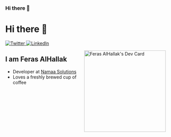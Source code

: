 ### Hi there 👋

# Hi there 👋

<div align="left">
  <a href="https://twitter.com/EngFerasHallak">
    <img
      src="https://img.shields.io/twitter/follow/omBratteng?label=Twitter&logo=twitter&style=flat-square&color=1da1f2&logoColor=ffffff"
      alt="Twitter"
    />
  </a>
  <a href="https://www.linkedin.com/in/feras-alhallak/">
    <img
      src="https://img.shields.io/static/v1?logo=linkedin&style=flat-square&color=0072b1&label=LinkedIn&message=%E2%98%86"
      alt="LinkedIn"
    />
  </a>
 


  <a href="https://app.daily.dev/Feras"><img src="https://api.daily.dev/devcards/17e10301a65b4c5d84403e60c3508c60.png?r=4fh" 
                                             width="256"
      align="right"
                                              alt="Feras AlHallak's Dev Card"/></a>
</div>

## I am Feras AlHallak

- Developer at [Namaa Solutions](https://namaa-solutions.com/)
- Loves a freshly brewed cup of coffee





<!--
**Feras-alhallak/Feras-alhallak** is a ✨ _special_ ✨ repository because its `README.md` (this file) appears on your GitHub profile.

Here are some ideas to get you started:

- 🔭 I’m currently working on ...
- 🌱 I’m currently learning ...
- 👯 I’m looking to collaborate on ...
- 🤔 I’m looking for help with ...
- 💬 Ask me about ...
- 📫 How to reach me: ...
- 😄 Pronouns: ...
- ⚡ Fun fact: ...
-->
